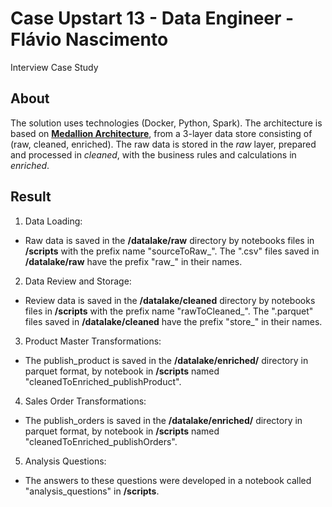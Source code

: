 # Case Upstart 13 - Data Engineer - Flávio Nascimento

Interview Case Study

## About

The solution uses technologies (Docker, Python, Spark). The architecture is based on [**Medallion Architecture**](https://www.databricks.com/glossary/medallion-architecture), from a 3-layer data store consisting of (raw, cleaned, enriched). The raw data is stored in the *raw* layer, prepared and processed in *cleaned*, with the business rules and calculations in *enriched*.

## Result

1. Data Loading: 

- Raw data is saved in the **/datalake/raw** directory by notebooks files in **/scripts** with the prefix name "sourceToRaw_". The ".csv" files saved in **/datalake/raw** have the prefix "raw_" in their names.

2. Data Review and Storage:

- Review data is saved in the **/datalake/cleaned** directory by notebooks files in **/scripts** with the prefix name "rawToCleaned_". The ".parquet" files saved in **/datalake/cleaned** have the prefix "store_" in their names.

3. Product Master Transformations:

- The publish_product is saved in the **/datalake/enriched/** directory in parquet format, by notebook in **/scripts** named "cleanedToEnriched_publishProduct".

4. Sales Order Transformations:

- The publish_orders is saved in the **/datalake/enriched/** directory in parquet format, by notebook in **/scripts** named "cleanedToEnriched_publishOrders".

5. Analysis Questions:

- The answers to these questions were developed in a notebook called "analysis_questions" in **/scripts**.